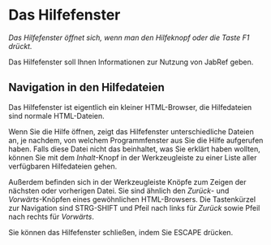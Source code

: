 # Das Hilfefenster

*Das Hilfefenster öffnet sich, wenn man den Hilfeknopf oder die Taste F1 drückt.*

Das Hilfefenster soll Ihnen Informationen zur Nutzung von JabRef geben.

## Navigation in den Hilfedateien

Das Hilfefenster ist eigentlich ein kleiner HTML-Browser, die Hilfedateien sind normale HTML-Dateien.

Wenn Sie die Hilfe öffnen, zeigt das Hilfefenster unterschiedliche Dateien an, je nachdem, von welchem Programmfenster aus Sie die Hilfe aufgerufen haben. Falls diese Datei nicht das beinhaltet, was Sie erklärt haben wollten, können Sie mit dem *Inhalt*-Knopf in der Werkzeugleiste zu einer Liste aller verfügbaren Hilfedateien gehen.

Außerdem befinden sich in der Werkzeugleiste Knöpfe zum Zeigen der nächsten oder vorherigen Datei. Sie sind ähnlich den *Zurück*- und *Vorwärts*-Knöpfen eines gewöhnlichen HTML-Browsers. Die Tastenkürzel zur Navigation sind STRG-SHIFT und Pfeil nach links für *Zurück* sowie Pfeil nach rechts für *Vorwärts*.

Sie können das Hilfefenster schließen, indem Sie ESCAPE drücken.
